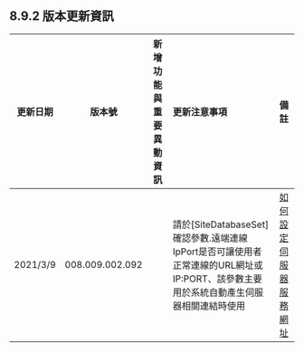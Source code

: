 
## 8.9.2 版本更新資訊

|更新日期|版本號|新增功能與重要異動資訊|更新注意事項|備註|
|:-:|:-:|:-:|:-|:-:|
|2021/3/9|008.009.002.092||請於[SiteDatabaseSet]確認參數.遠端連線IpPort是否可讓使用者正常連線的URL網址或IP:PORT、該參數主要用於系統自動產生伺服器相關連結時使用|[如何設定伺服器服務網址](INSTALLS/HOWTO/202103090001/README.md)|